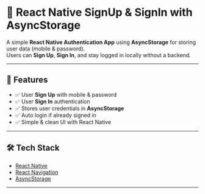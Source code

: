# 📱 React Native SignUp & SignIn with AsyncStorage

A simple **React Native Authentication App** using **AsyncStorage** for storing user data (mobile & password).  
Users can **Sign Up**, **Sign In**, and stay logged in locally without a backend.  

---

## 🚀 Features
- ✅ User **Sign Up** with mobile & password  
- ✅ User **Sign In** authentication  
- ✅ Stores user credentials in **AsyncStorage**  
- ✅ Auto login if already signed in  
- ✅ Simple & clean UI with React Native  

---

## 🛠️ Tech Stack
- [React Native](https://reactnative.dev/)  
- [React Navigation](https://reactnavigation.org/)  
- [AsyncStorage](https://react-native-async-storage.github.io/async-storage/)  

---
